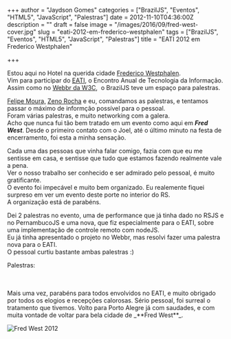 +++
author = "Jaydson Gomes"
categories = ["BrazilJS", "Eventos", "HTML5", "JavaScript", "Palestras"]
date = 2012-11-10T04:36:00Z
description = ""
draft = false
image = "/images/2016/09/fred-west-cover.jpg"
slug = "eati-2012-em-frederico-westphalen"
tags = ["BrazilJS", "Eventos", "HTML5", "JavaScript", "Palestras"]
title = "EATI 2012 em Frederico Westphalen"

+++

Estou aqui no Hotel na querida cidade [Frederico Westphalen](http://pt.wikipedia.org/wiki/Frederico_Westphalen).  
Vim para participar do [EATI](http://www.cafw.ufsm.br/eati/2012/), o Encontro Anual de Tecnologia da Informação.  
Assim como no [Webbr da W3C](http://jaydson.com/w3c-webbr-2102/),  o BrazilJS teve um espaço para palestras.  

[Felipe Moura,](http://twitter.com/felipenmoura) [Zeno Rocha](http://twitter.com/zenorocha) e eu, comandamos as palestras, e tentamos passar o máximo de informção possível para o pessoal.  
Foram várias palestras, e muito networking com a galera.  
Acho que nunca fui tão bem tratado em um evento como aqui em _**Fred West**_. Desde o primeiro contato com o Joel, até o último minuto na festa de encerramento, foi esta a minha sensação.  

Cada uma das pessoas que vinha falar comigo, fazia com que eu me sentisse em casa, e sentisse que tudo que estamos fazendo realmente vale a pena.  
Ver o nosso trabalho ser conhecido e ser admirado pelo pessoal, é muito gratificante.  
O evento foi impecável e muito bem organizado. Eu realemente fiquei surpreso em ver um evento deste porte no interior do RS.  
A organização está de parabéns.  

Dei 2 palestras no evento, uma de performance que já tinha dado no RSJS e no PernambucoJS e uma nova, que fiz especialmente para o EATI, sobre uma implementação de controle remoto com nodeJS.  
Eu já tinha apresentado o projeto no Webbr, mas resolvi fazer uma palestra nova para o EATI.  
O pessoal curtiu bastante ambas palestras :)  

Palestras:  
<script async class="speakerdeck-embed" data-id="25e2a290dd8801315be5761d16f0720c" data-ratio="1.29456384323641" src="//speakerdeck.com/assets/embed.js"></script>
<br>
<script async class="speakerdeck-embed" data-id="3acfaf60dcbf013100ef36ab2b38a31a" data-ratio="1.33333333333333" src="//speakerdeck.com/assets/embed.js"></script>
<br>
Mais uma vez, parabéns para todos envolvidos no EATI, e muito obrigado por todos os elogios e recepções calorosas.  
Sério pessoal, foi surreal o tratamento que tivemos.  
Volto para Porto Alegre já com saudades, e com muita vontade de voltar para bela cidade de _**Fred West**_.  

![Fred West 2012](/images/2016/09/fred-west-2012.jpg)